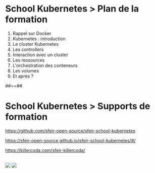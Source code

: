 <!-- .slide:-->

# School Kubernetes > **Plan de la formation**

1. Rappel sur Docker
2. Kubernetes : introduction
3. Le cluster Kubernetes
4. Les controllers
5. Interaction avec un cluster
6. Les ressources
7. L'orchestration des conteneurs
8. Les volumes
9. Et après ?

##==##

<!-- .slide:-->

# School Kubernetes > **Supports de formation**
<https://github.com/sfeir-open-source/sfeir-school-kubernetes>

<https://sfeir-open-source.github.io/sfeir-school-kubernetes/#/>

<https://killercoda.com/sfeir-killercoda/>

<br>

<div class="flex-row">
<img class="h-400" src="./assets/images/github.png">
<img class="h-400" src="./assets/images/killercoda.png">
</div>